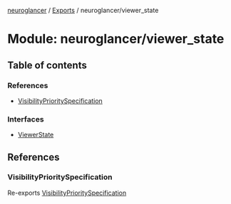 [neuroglancer](../README.md) / [Exports](../modules.md) / neuroglancer/viewer\_state

# Module: neuroglancer/viewer\_state

## Table of contents

### References

- [VisibilityPrioritySpecification](neuroglancer_viewer_state.md#visibilitypriorityspecification)

### Interfaces

- [ViewerState](../interfaces/neuroglancer_viewer_state.ViewerState.md)

## References

### VisibilityPrioritySpecification

Re-exports [VisibilityPrioritySpecification](../interfaces/neuroglancer_visibility_priority_frontend.VisibilityPrioritySpecification.md)
